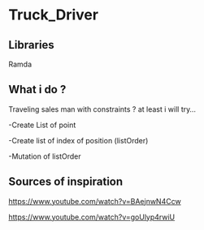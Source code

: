 # Truck_Driver

## Libraries
Ramda

## What i do ?
Traveling sales man with constraints ? at least i will try…

-Create List of point

-Create list of index of position (listOrder)

-Mutation of listOrder 


## Sources of inspiration
  https://www.youtube.com/watch?v=BAejnwN4Ccw
  
  https://www.youtube.com/watch?v=goUlyp4rwiU
  
